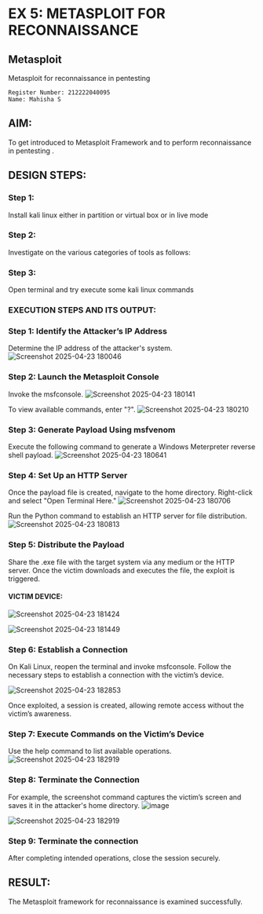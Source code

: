 # EX 5: METASPLOIT FOR RECONNAISSANCE
## Metasploit
Metasploit for reconnaissance in pentesting
```
Register Number: 212222040095
Name: Mahisha S
```

## AIM:

To get introduced to Metasploit Framework and to  perform reconnaissance  in pentesting .

## DESIGN STEPS:

### Step 1:

Install kali linux either in partition or virtual box or in live mode

### Step 2:

Investigate on the various categories of tools as follows:

### Step 3:

Open terminal and try execute some kali linux commands

### EXECUTION STEPS AND ITS OUTPUT:
### Step 1: Identify the Attacker’s IP Address
Determine the IP address of the attacker's system.
![Screenshot 2025-04-23 180046](https://github.com/user-attachments/assets/91914541-a505-4d69-8c11-84bdf5afe225)




### Step 2: Launch the Metasploit Console
Invoke the msfconsole.
![Screenshot 2025-04-23 180141](https://github.com/user-attachments/assets/20e42f09-5186-4a83-a652-b41949816c55)


To view available commands, enter "?".
![Screenshot 2025-04-23 180210](https://github.com/user-attachments/assets/4abd5ea2-24ca-43db-aafa-2026c0730e36)


### Step 3: Generate Payload Using msfvenom
Execute the following command to generate a Windows Meterpreter reverse shell payload.
![Screenshot 2025-04-23 180641](https://github.com/user-attachments/assets/73c9b3ab-cd74-4f2d-b96b-fea10cf226b5)



### Step 4: Set Up an HTTP Server
Once the payload file is created, navigate to the home directory. Right-click and select "Open Terminal Here."
![Screenshot 2025-04-23 180706](https://github.com/user-attachments/assets/ea612a62-07c8-4ab9-a36b-62c6d560fe13)


Run the Python command to establish an HTTP server for file distribution.
![Screenshot 2025-04-23 180813](https://github.com/user-attachments/assets/acdd015a-c895-404a-81ed-b42834674a9f)



### Step 5: Distribute the Payload
Share the .exe file with the target system via any medium or the HTTP server.
Once the victim downloads and executes the file, the exploit is triggered.
#### VICTIM DEVICE:
![Screenshot 2025-04-23 181424](https://github.com/user-attachments/assets/3a8c125d-5a8d-41c4-a5bd-e8456ef873b6)

![Screenshot 2025-04-23 181449](https://github.com/user-attachments/assets/9929b876-f091-4152-8e35-ead5a6939dc7)



### Step 6: Establish a Connection
On Kali Linux, reopen the terminal and invoke msfconsole.
Follow the necessary steps to establish a connection with the victim’s device.

![Screenshot 2025-04-23 182853](https://github.com/user-attachments/assets/dcf9c2e4-8bf3-4ea1-b23c-287b5beaa6ea)


Once exploited, a session is created, allowing remote access without the victim’s awareness.

### Step 7: Execute Commands on the Victim’s Device
Use the help command to list available operations.
![Screenshot 2025-04-23 182919](https://github.com/user-attachments/assets/ef7f07cf-b80e-4a3b-ae68-6e29512b3f81)



### Step 8: Terminate the Connection
For example, the screenshot command captures the victim’s screen and saves it in the attacker's home directory.
![image](https://github.com/user-attachments/assets/5dd5faf8-b4bb-472b-9d96-748d2023b771)


![Screenshot 2025-04-23 182919](https://github.com/user-attachments/assets/065c49d8-ae40-4266-a086-df8cd23cf92b)


### Step 9: Terminate the connection
After completing intended operations, close the session securely.



## RESULT:
The Metasploit framework for reconnaissance is  examined successfully.
